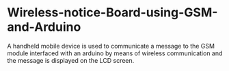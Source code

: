 # Wireless-notice-Board-using-GSM-and-Arduino
A handheld mobile device is used to communicate a message to the GSM module interfaced with an arduino by means of wireless communication and the message is displayed on the LCD screen.
